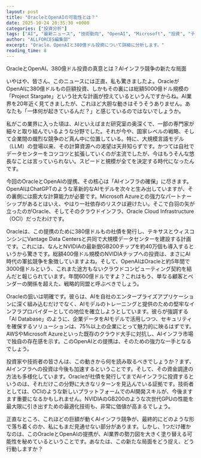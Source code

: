 ```yaml
---
layout: post
title: "OracleとOpenAIの可能性とは？"
date: 2025-10-24 20:35:30 +0000
categories: ["投資分析"]
tags: ["AI", "最新ニュース", "技術動向", "OpenAI", "Microsoft", "投資", "チップ"]
author: "ALLFORCES編集部"
excerpt: "Oracle、OpenAIと380億ドル投資について詳細に分析します。"
reading_time: 8
---
```


OracleとOpenAI、380億ドル投資の真意とは？AIインフラ競争の新たな局面

いやはや、皆さん、このニュースには正直、私も驚きましたよ。OracleがOpenAIに380億ドルもの巨額投資、しかもその裏には総額5000億ドル規模の「Project Stargate」という壮大な計画が控えているというんですからね。AI業界を20年近く見てきましたが、これほど大胆な動きはそうそうありません。あなたも「一体何が起きているんだ？」と感じているのではないでしょうか。

私がこの業界に入った頃は、AIといえばまだ研究室の奥深くで、一部の専門家が細々と取り組んでいるような分野でした。それが今や、国家レベルの戦略、そして企業間の熾烈な競争のど真ん中に位置している。特に、大規模言語モデル（LLM）の登場以来、その計算資源への渇望は天井知らずです。かつては自社でデータセンターをコツコツと拡張していくのが主流でしたが、今はもうそんな悠長なことは言っていられない。スピードと規模が全てを決定する時代になったんです。

今回のOracleとOpenAIの提携、その核心は「AIインフラの確保」に尽きます。OpenAIはChatGPTのような革新的なAIモデルを次々と生み出していますが、その裏側には膨大な計算能力が必要です。Microsoft Azureとの強力なパートナーシップがあるとはいえ、やはり一社依存のリスクは避けたい。そこで白羽の矢が立ったのがOracle、そしてそのクラウドインフラ、Oracle Cloud Infrastructure（OCI）だったわけです。

Oracleは、この提携のために380億ドルもの社債を発行し、テキサスとウィスコンシンにVantage Data Centersと共同で大規模データセンターを建設する計画です。これには、なんとNVIDIAの最新鋭GB200チップを約40万個も導入するというから驚きです。総額400億ドル規模のNVIDIAチップへの投資は、まさにAI時代の軍拡競争を象徴していますよね。そして、OpenAIはOracleと約5年間で3000億ドルという、これまた途方もないクラウドコンピューティング契約を結んだと報じられています。年間600億ドルですよ？これはもう、単なる顧客とベンダーの関係を超えた、戦略的同盟と呼ぶべきでしょう。

Oracleの狙いは明確です。彼らは、AIを自社のエンタープライズアプリケーションに深く組み込むだけでなく、AIモデルのトレーニングと提供のための堅牢なインフラプロバイダーとしての地位を確立しようとしています。彼らが強調する「AI Database」のように、企業データをAIモデルで活用しつつ、セキュリティを確保するソリューションは、75%以上の企業にとって魅力的に映るはずです。AWSやMicrosoft Azureといった既存のクラウド大手に対抗し、AIインフラ市場で独自の存在感を示す。このOpenAIとの提携は、そのための強力な一手となるでしょう。

投資家や技術者の皆さんは、この動きから何を読み取るべきでしょうか？まず、AIインフラへの投資は今後も加速するということです。そして、その資金調達の方法も多様化しています。Oracleが社債を発行してまでAIインフラに投資するというのは、それだけこの分野に大きなリターンを見込んでいる証拠です。技術者としては、OCIのような新しいプラットフォームでのAI開発スキルが、今後ますます重要になるかもしれません。NVIDIAのGB200のような次世代GPUの性能を最大限に引き出すための最適化技術も、非常に価値が高まるでしょう。

正直なところ、これほどの巨額が動くAIインフラ競争が、最終的にどのような形で落ち着くのか、私にもまだ見通せない部分があります。しかし、1つだけ確かなのは、このOracleとOpenAIの提携が、AI業界の勢力図を大きく塗り替える可能性を秘めているということです。あなたは、この新たな局面をどう捉え、どう行動しますか？

